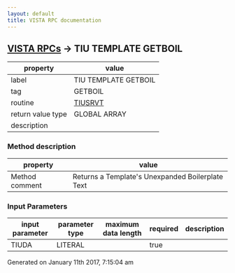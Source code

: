 ```yaml
---
layout: default
title: VISTA RPC documentation
---
```




## [VISTA RPCs](TableOfContent.md) &#8594; TIU TEMPLATE GETBOIL 

 property | value 
--- | --- 
 label | TIU TEMPLATE GETBOIL
 tag | GETBOIL
 routine | [TIUSRVT](http://code.osehra.org/dox/Routine_TIUSRVT_source.html)
 return value type | GLOBAL ARRAY
 description | 


### Method description

 property | value 
--- | --- 
 Method comment | Returns a Template's Unexpanded Boilerplate Text

### Input Parameters

| input parameter | parameter type | maximum data length | required | description | 
| --- | --- | --- | --- | --- | 
| TIUDA | LITERAL |  | true |  | 




 Generated on January 11th 2017, 7:15:04 am